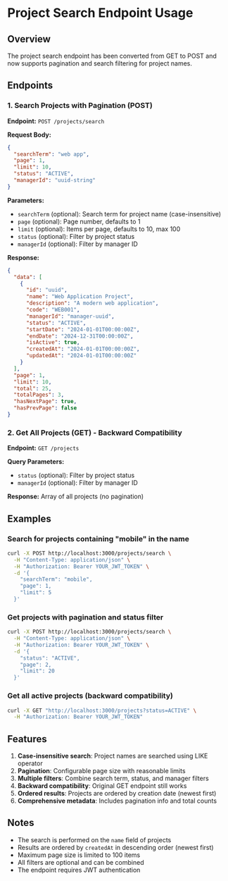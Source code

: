 # Project Search Endpoint Usage

## Overview
The project search endpoint has been converted from GET to POST and now supports pagination and search filtering for project names.

## Endpoints

### 1. Search Projects with Pagination (POST)
**Endpoint:** `POST /projects/search`

**Request Body:**
```json
{
  "searchTerm": "web app",
  "page": 1,
  "limit": 10,
  "status": "ACTIVE",
  "managerId": "uuid-string"
}
```

**Parameters:**
- `searchTerm` (optional): Search term for project name (case-insensitive)
- `page` (optional): Page number, defaults to 1
- `limit` (optional): Items per page, defaults to 10, max 100
- `status` (optional): Filter by project status
- `managerId` (optional): Filter by manager ID

**Response:**
```json
{
  "data": [
    {
      "id": "uuid",
      "name": "Web Application Project",
      "description": "A modern web application",
      "code": "WEB001",
      "managerId": "manager-uuid",
      "status": "ACTIVE",
      "startDate": "2024-01-01T00:00:00Z",
      "endDate": "2024-12-31T00:00:00Z",
      "isActive": true,
      "createdAt": "2024-01-01T00:00:00Z",
      "updatedAt": "2024-01-01T00:00:00Z"
    }
  ],
  "page": 1,
  "limit": 10,
  "total": 25,
  "totalPages": 3,
  "hasNextPage": true,
  "hasPrevPage": false
}
```

### 2. Get All Projects (GET) - Backward Compatibility
**Endpoint:** `GET /projects`

**Query Parameters:**
- `status` (optional): Filter by project status
- `managerId` (optional): Filter by manager ID

**Response:** Array of all projects (no pagination)

## Examples

### Search for projects containing "mobile" in the name
```bash
curl -X POST http://localhost:3000/projects/search \
  -H "Content-Type: application/json" \
  -H "Authorization: Bearer YOUR_JWT_TOKEN" \
  -d '{
    "searchTerm": "mobile",
    "page": 1,
    "limit": 5
  }'
```

### Get projects with pagination and status filter
```bash
curl -X POST http://localhost:3000/projects/search \
  -H "Content-Type: application/json" \
  -H "Authorization: Bearer YOUR_JWT_TOKEN" \
  -d '{
    "status": "ACTIVE",
    "page": 2,
    "limit": 20
  }'
```

### Get all active projects (backward compatibility)
```bash
curl -X GET "http://localhost:3000/projects?status=ACTIVE" \
  -H "Authorization: Bearer YOUR_JWT_TOKEN"
```

## Features

1. **Case-insensitive search**: Project names are searched using LIKE operator
2. **Pagination**: Configurable page size with reasonable limits
3. **Multiple filters**: Combine search term, status, and manager filters
4. **Backward compatibility**: Original GET endpoint still works
5. **Ordered results**: Projects are ordered by creation date (newest first)
6. **Comprehensive metadata**: Includes pagination info and total counts

## Notes

- The search is performed on the `name` field of projects
- Results are ordered by `createdAt` in descending order (newest first)
- Maximum page size is limited to 100 items
- All filters are optional and can be combined
- The endpoint requires JWT authentication
